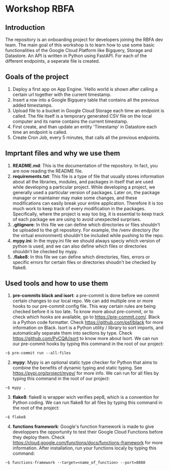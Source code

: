 Workshop RBFA
=============

Introduction
------------
The repository is an onboarding project for developers joining the RBFA dev team. The main goal of this workshop is to learn how to use some basic functionalities of the Google Cloud Platform like Bigquery, Storage and Datastore.
An API is written in Python using FastAPI. For each of the different endpoints, a seperate file is created.  

Goals of the project
--------------------
1. Deploy a first app on App Engine. 'Hello world is shown after calling a certain url together with the current timestamp.
3. Insert a row into a Google Bigquery table that contains all the previous added timestamps. 
4. Upload file to a bucket in Google Cloud Storage each time an endpoint is called. The file itself is a temporary generated CSV file on the local computer and its name contains the current timestamp. 
5. First create, and than update an entity 'Timestamp' in Datastore each time an endpoint is called.
5. Create Cron Job, every 5 minutes, that calls all the previous endpoints.

Imprtant files and why we use them
----------------------------------
1. **README.md**: This is the documentation of the repository. In fact, you are now reading the README file. 
2. **requirements.txt**: This file is a type of file that usually stores information about all the libraries, modules, and packages in itself that are used while developing a particular project.
While developing a project, we generally used a particular version of packages. Later on, the package manager or maintainer may make some changes, and these modifications can easily break your entire application. 
Therefore it is too much work to keep track of every modification in the packages. Specifically, where the project is way too big, it is essential to keep track of each package we are using to avoid unexpected surprises.
3. **.gitignore**: In this file we can define which directories or files shouldn't be uploaded to the git repository. For example, the /venv directory (for the virtual environment) shouldn't be included while pushing to the repo. 
4. **mypy.ini**: In the mypy.ini file we should always speciy which version of python is used, and we can also define which files or directories shouldn't be checked by mypy.
5. **.flake8**: In this file we can define which directories, files, errors or specific errors for certain files or directories shoudn't be checked by flake8. 


Used tools and how to use them
------------------------------
1. **pre-commits black and isort**: a pre-commit is done before we commit certain changes to our local repo. We can add multiple one or more hooks to our pre-commit config file. This way certain rules are being checked before it is too late. 
To know more about pre-commit, or to check which hooks are available, go to https://pre-commit.com/.
Black is a Python code formatter. Check https://github.com/psf/black for more information on Black. 
Isort is a Python utility / library to sort imports, and automatically separate them into sections by type. Check https://github.com/PyCQA/isort to know more about Isort. 
We can run our pre-commit hooks by typing this command in the root of our project: 
```console
~$ pre-commit run --all-files
```

2. **mypy**: Mypy is an optional static type checker for Python that aims to combine the benefits of dynamic typing and static typing. See https://pypi.org/project/mypy/ for more info. 
We can run for all files by typing this command in the root of our project:
```console
~$ mypy .
```

3. **flake8**: flake8 is  wrapper wich verifies pep8, which is a convention for Python coding. 
We can run flake8 for all files by typing this command in the root of the project: 
```console
~$ flake8
```

4. **functions framework**: Google's function framework is made to give developpers the opportunity to test their Google Cloud Functions before they deploy them. Check https://cloud.google.com/functions/docs/functions-framework for more information. 
After installation, run your functions localy by typing this command:
```console
~$ functions-framework --target=<name_of_function> --port=8080
```
